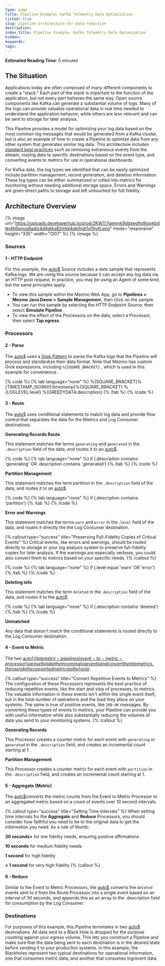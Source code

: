 ```yaml
---
type: page
title: Pipeline Example: Kafka Telemetry Data Optimization
listed: true
slug: pipeline-architecture-for-data-reduction
description: 
index_title: Pipeline Example: Kafka Telemetry Data Optimization
hidden: 
keywords: 
tags: 
---
```



**Estimated Reading Time**: 5 minutes

## The Situation

Applications today are often composed of many different components to create a "stack." Each part of the stack is important to the function of the application, but not every part behaves the same way. Open source components like Kafka can generate a substantial volume of logs. Many of the logs can provide valuable operational data in real time needed to understand the application behavior, while others are less relevant and can be sent to storage for later analysis.

This Pipeline provides a model for optimizing your log data based on the most common log messages that would be generated from a Kafka cluster, but is also an example of how to create a Pipeline to optimize data from any other system that generates similar log data. This architecture includes [standard best practices](/practioner-guide-data-optimization/optimize-your-observability-data-in-five-steps) such as removing extraneous events from the stream, routing data to specific destinations based on the event type, and converting events to metrics for use in operational dashboards.

For Kafka data, the log types we identified that can be easily optimized include partition management, record generation, and deletion information. These log types can be either summarized or rolled into metrics for monitoring without needing additional storage space. Errors and Warnings are given direct paths to storage and left untouched for full fidelity.

## Architecture Overview

{% image url="https://uploads.developerhub.io/prod/2KW7/7gemnk9ddxegflo9tqvkbdtkj4h6pnug8adiz4d4gtks82mkk4qkihigt1y0hytt.png" mode="responsive" height="335" width="1207" %}
{% /image %}

### Sources


#### 1 - HTTP Endpoint

For this example, the [auto$](/telemetry-pipelines/http-destination) Source includes a data sample that represents Kafka logs. We are using this source because it can accept any log data via an HTTP post request. In practice, you may be using an Agent of some kind, but the same principles apply.

- To view this sample within the Mezmo Web App, go to **Pipelines &gt; Mezmo Java Demo &gt; Sample Managemen**t, then click on the sample.
- You can run this sample by selecting the HTTP Endpoint Source, then select **Simulate Pipeline**.
- To view the effect of the Processors on the data, select a Processor, then select **Tap egress**.

### Processors


#### 2 - Parse

The [auto$](/telemetry-pipelines/parse-processor) uses a [Grok Pattern](/telemetry-pipelines/using-grok-to-parse) to parse the Kafka logs that the Pipeline will process and standardize their data format. Note that Mezmo has custom Grok expressions, including `%{SQUARE_BRACKET}` , which is used in this example for convenience.

{% code %}
{% tab language="none" %}
%{SQUARE_BRACKET}%{TIMESTAMP_ISO8601:timestamp}%{SQUARE_BRACKET} %{LOGLEVEL:level} %{GREEDYDATA:description}
{% /tab %}
{% /code %}


#### 3 - Route

The [auto$](/telemetry-pipelines/route-processor) uses conditional statements to match log data and provide flow control that separates the data for the Metrics and Log Consumer destinations.

**Generating Records Route**

This statement matches the terms `generating` and `generated` in the `.description` field of the data, and routes it to an [auto$](/telemetry-pipelines/event-to-metric-processor).

{% code %}
{% tab language="none" %}
if (.description contains 'generating' OR .description contains 'generated')
{% /tab %}
{% /code %}

**Partition Management**

This statement matches the term partition in the `.description` field of the data, and routes it to an [auto$](/telemetry-pipelines/event-to-metric-processor).

{% code %}
{% tab language="none" %}
if (.description contains 'partition')
{% /tab %}
{% /code %}

**Error and Warnings**

This statement matches the terms `warn` and `error` in the .`level` field of the data, and routes it directly the the Log Consumer destination.

{% callout type="success" title="Preserving Full-Fidelity Copies of Critical Events" %}
Critical events, like errors and warnings, should be routed directly to storage or your log analysis system to preserve full-fidelity copies for later analysis. If the warnings are especially verbose, you could also convert them to metrics based on your specific needs.
{% /callout %}

{% code %}
{% tab language="none" %}
if (.level equal 'warn' OR 'error')
{% /tab %}
{% /code %}

**Deleting info**

This statement matches the term `deleted` in the .`description` field of the data, and routes it to the [auto$](/telemetry-pipelines/reduce-processor).

{% code %}
{% tab language="none" %}
if (.description contains 'deleted')
{% /tab %}
{% /code %}

**Unmatched**

Any data that doesn't match the conditional statements is routed directly to the Log Consumer destination.


#### 4 - Event to Metric

The two [auto$](/telemetry-pipelines/event-to-metric-processor)s are set to take the incoming log events and convert them to metrics, then sends the converted metrics to the [auto$](/telemetry-pipelines/aggregate-processor)

{% callout type="success" title="Convert Repetitive Events to Metrics" %}
The configuration of these Processors represents the best practice of reducing repetitive events, like the start and stop of processes, to metrics. The valuable information in these events isn't within the single event itself, but in the total number of operations and the load they place on your systems. The same is true of positive events, like `200-OK` messages. By converting these types of events to metrics, your Pipeline can provide you with useful information while also substantially reducing the volumes of data you send to your monitoring systems.
{% /callout %}

**Generating Records**

This Processor creates a counter metric for each event with `generating` or `generated` in the `.description` field, and creates an incremental count starting at 1.

**Partition Management**

This Processor creates a counter metric for each event with `partition` in the `.description` field, and creates an incremental count starting at 1.


#### 5 - Aggregate (Metric)

The [auto$](/telemetry-pipelines/aggregate-processor)converts the metric counts from the Event to Metric Processor to an aggregated metric based on a count of events over 10 second intervals.

{% callout type="success" title="Setting Time Intervals" %}
When setting time intervals for the **Aggregate** and **Reduce** Processors, you should consider how faithful you need to be to the original data to get the information you need. As a rule of thumb:

**30 seconds+** for low fidelity needs, ensuring positive affirmations

**10 seconds** for medium fidelity needs

**1 second** for high fidelity

**&lt; 1 second** for very high fidelity
{% /callout %}


#### 6 - Reduce

Similar to the Event to Metric Processors, the [auto$](/telemetry-pipelines/reduce-processor) converts the `deleted` events sent to it from the Route Processor into a single event based on an interval of 30 seconds, and appends this as an array to the .description field for consumption by the Log Consumer.

### Destinations

For purposes of this example, this Pipeline terminates in two [auto$](/telemetry-pipelines/blackhole-destination) destinations. All data sent to a Black Hole is dropped for the purpose counting against your egress volume. This lets you construct a Pipeline and make sure that the data being sent to each destination is in the desired state before sending it to your production systems. In this example, the Blackholes represent two typical destinations for operational information, one that consumes metric data, and another that consumes log/event data.
